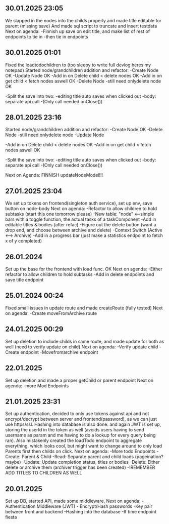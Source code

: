 ## 30.01.2025 23:05
We slapped in the nodes into the childs properly and made title editable for parent (missing save)
And made sql script to truncate and insert testdata
Next on agenda:
    -Finnish up save on edit title, and make list of rest of endpoints to tie in
        -then tie in endpoints

## 30.01.2025 01:01
Fixed the loadtodochildren to (too sleepy to write full devlog heres my notepad)
Started node/grandchildren addition and refactor:
    -Create Node OK
-Update Node  OK
-Add in on Delete child < delete nodes OK
-Add in on get child < fetch nodes aswell OK
-Delete Node -still need onlydelete node OK

-Split the save into two:
	-editing title auto saves when clicked out
	-body: separate api call
		-(Only call needed onClose())

## 28.01.2025 23:16
Started node/grandchildren addition and refactor:
    -Create Node OK
-Delete Node -still need onlydelete node
-Update Node  

-Add in on Delete child < delete nodes OK
-Add in on get child < fetch nodes aswell OK

-Split the save into two:
	-editing title auto saves when clicked out
	-body: separate api call
		-(Only call needed onClose())

Next on Agenda: FINNISH updateNodeModel!!! 

## 27.01.2025 23:04
We set up tokens on frontend(singleton auth service), set up env, save button on node-body
Next on agenda:
    -Refactor to allow children to hold subtasks (start this one tomorrow please)
        -New table: "node" <--simple bars with a toggle function, the actual tasks of a taskComponent
    -Add in editable titles & bodies (after refac)
    -Figure out the delete button (want a drop end, and choose between archive and delete)
    -Context Switch (Active <--> Archive)
    -Add in a progress bar (just make a statistics endpoint to fetch x of y completed)

## 26.01.2024
Set up the base for the frontend with load func. OK
Next on agenda:
    -Either refactor to allow children to hold subtasks
    -Add in delete endpoints and save title endpoint

## 25.01.2024 00:24
Fixed small issues in update route and made createRoute (fully tested)
Next on agenda:
    -Create moveFromArchive route

## 24.01.2025 00:29
Set up deletion to include childs in same route, and made update for both as well (need to verify update on child)
Next on agenda:
    -Verify update child
    -Create endpoint
    -Movefromarchive endpoint

## 22.01.2025
Set up deletion and made a proper getChild or parent endpoint
Next on agenda:
    -more Mod Endpoints

## 21.01.2025 23:31
Set up authentication, decided to only use tokens against api and not encrypt/decrypt between server and frontend(password),
as we can just use https/ssl. Hashing into database is also done. and again JWT is set up, storing the userId in the token as well (avoids users having to send username as param and me having to do a lookup for every query being ran).
Also mistakenly created the loadTodo endpoint to aggregate everything, which looks cool, but might want to change around to only load Parents first then childs on click.
Next on agenda:
    -More todo Endpoints
        -Create: Parent & Child
        -Read: Separate parent and child loads (pageination? maybe)
        -Update: Update completion status, titles or bodies
        -Delete: Either delete or archive them (archiver trigger has been created)
    -!REMEMBER ADD TITLES TO CHILDREN AS WELL
        

## 20.01.2025
Set up DB, started API, made some middleware,
Next on agenda:
    - Authentication Middleware (JWT)
    - Encrypt/Hash passwords
        -Key pair between front and backend
        -Hashing into the database
    -If time endpoint fiesta